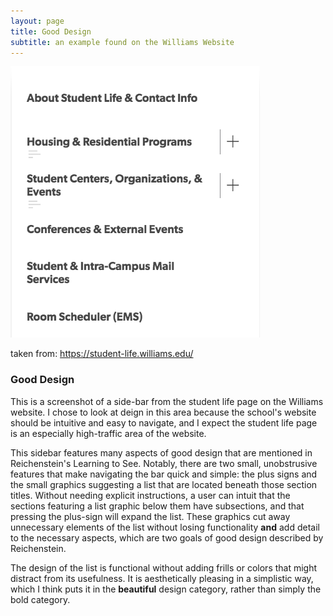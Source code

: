 ```yaml
---
layout: page
title: Good Design
subtitle: an example found on the Williams Website
---
```


![Good Design Example](sidebar.png)

taken from: https://student-life.williams.edu/
    

### Good Design

This is a screenshot of a side-bar from the student life page on the Williams website. I chose to look at deign in this area because the school's website should be intuitive and easy to navigate, and I expect the student life page is an especially high-traffic area of the website. 

This sidebar features many aspects of good design that are mentioned in Reichenstein's Learning to See. Notably, there are two small, unobstrusive features that make navigating the bar quick and simple: the plus signs and the small graphics suggesting a list that are located beneath those section titles. Without needing explicit instructions, a user can intuit that the sections featuring a list graphic below them have subsections, and that pressing the plus-sign will expand the list. These graphics cut away unnecessary elements of the list without losing functionality **and** add detail to the necessary aspects, which are two goals of good design described by Reichenstein.

The design of the list is functional without adding frills or colors that might distract from its usefulness. It is aesthetically pleasing in a simplistic way, which I think puts it in the **beautiful** design category, rather than simply the bold category.


